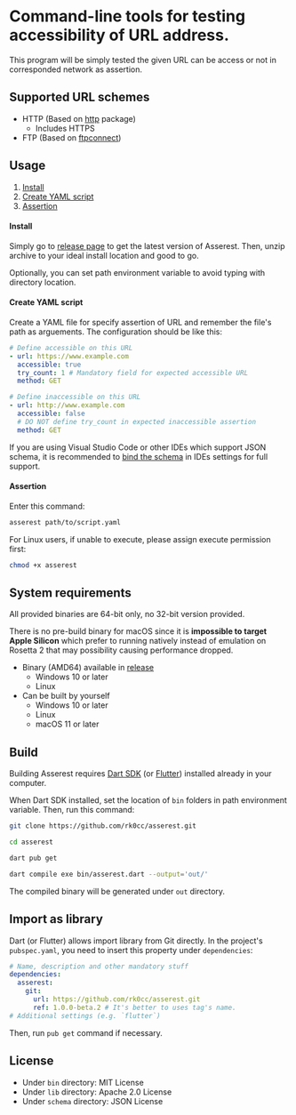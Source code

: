 # Command-line tools for testing accessibility of URL address.

This program will be simply tested the given URL can be access or not in corresponded network
as assertion.

## Supported URL schemes

* HTTP (Based on [http](https://pub.dev/packages/http) package)
    * Includes HTTPS
* FTP (Based on [ftpconnect](https://pub.dev/packages/ftpconnect))

## Usage

1. [Install](#install)
1. [Create YAML script](#create-yaml-script)
1. [Assertion](#assertion)

#### Install

Simply go to [release page](https://github.com/rk0cc/asserest/releases) to get the latest version of Asserest.
Then, unzip archive to your ideal install location and good to go.

Optionally, you can set path environment variable to avoid typing with directory location.

#### Create YAML script

Create a YAML file for specify assertion of URL and remember the file's path as arguements.
The configuration should be like this:

```yaml
# Define accessible on this URL
- url: https://www.example.com
  accessible: true
  try_count: 1 # Mandatory field for expected accessible URL
  method: GET

# Define inaccessible on this URL
- url: http://www.example.com
  accessible: false
  # DO NOT define try_count in expected inaccessible assertion
  method: GET
```

If you are using Visual Studio Code or other IDEs which support JSON schema, it is recommended to
[bind the schema](schema/README.md) in IDEs settings for full support.

#### Assertion

Enter this command:

```bash
asserest path/to/script.yaml
```

For Linux users, if unable to execute, please assign execute permission first:

```bash
chmod +x asserest
```

## System requirements

All provided binaries are 64-bit only, no 32-bit version provided.

There is no pre-build binary for macOS since it is **impossible to target Apple
Silicon** which prefer to running natively instead of emulation on Rosetta 2
that may possibility causing performance dropped.

* Binary (AMD64) available in [release](https://github.com/rk0cc/asserest/releases)
    * Windows 10 or later
    * Linux
* Can be built by yourself
    * Windows 10 or later
    * Linux
    * macOS 11 or later

## Build

Building Asserest requires [Dart SDK](https://dart.dev/get-dart)
(or [Flutter](https://docs.flutter.dev/get-started/install)) installed
already in your computer.

When Dart SDK installed, set the location of `bin` folders in path environment
variable. Then, run this command:

```bash
git clone https://github.com/rk0cc/asserest.git

cd asserest

dart pub get

dart compile exe bin/asserest.dart --output='out/'
```

The compiled binary will be generated under `out` directory.

## Import as library

Dart (or Flutter) allows import library from Git directly. In the project's `pubspec.yaml`,
you need to insert this property under `dependencies`:

```yaml
# Name, description and other mandatory stuff
dependencies:
  asserest:
    git:
      url: https://github.com/rk0cc/asserest.git
      ref: 1.0.0-beta.2 # It's better to uses tag's name.
# Additional settings (e.g. `flutter`)
```

Then, run `pub get` command if necessary.

## License

* Under `bin` directory: MIT License
* Under `lib` directory: Apache 2.0 License
* Under `schema` directory: JSON License
